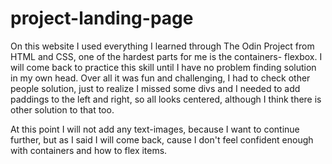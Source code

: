 # project-landing-page
On this website I used everything I learned through The Odin Project from HTML and CSS, one of the hardest parts for me is the containers- flexbox. I will come back to practice this skill until I have no problem finding solution in my own head. Over all it was fun and challenging, I had to check other people solution, just to realize I missed some divs and I needed to add paddings to the left and right, so all looks centered, although I think there is other solution to that too.

At this point I will not add any text-images, because I want to continue further, but as I said I will come back, cause I don't feel confident enough with containers and how to flex items.
